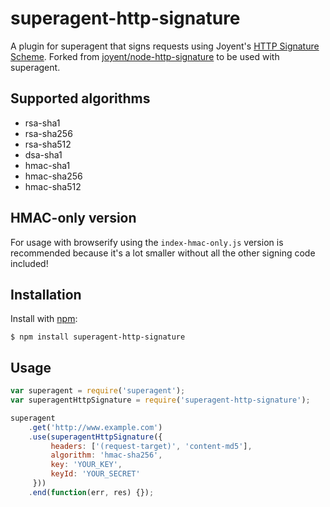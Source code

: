 # superagent-http-signature
A plugin for superagent that signs requests using Joyent's [HTTP Signature Scheme](https://github.com/joyent/node-http-signature/blob/master/http_signing.md).
Forked from [joyent/node-http-signature](https://github.com/joyent/node-http-signature) to be used with superagent.

## Supported algorithms
 - rsa-sha1
 - rsa-sha256
 - rsa-sha512
 - dsa-sha1
 - hmac-sha1
 - hmac-sha256
 - hmac-sha512

## HMAC-only version
For usage with browserify using the `index-hmac-only.js` version is recommended because it's a lot smaller without all the other signing code included!

## Installation
Install with [npm](http://npmjs.org):
```
$ npm install superagent-http-signature
```

## Usage
```javascript
var superagent = require('superagent');
var superagentHttpSignature = require('superagent-http-signature');

superagent
    .get('http://www.example.com')
    .use(superagentHttpSignature({
         headers: ['(request-target)', 'content-md5'],
         algorithm: 'hmac-sha256',
         key: 'YOUR_KEY',
         keyId: 'YOUR_SECRET'
     }))
    .end(function(err, res) {});
```
